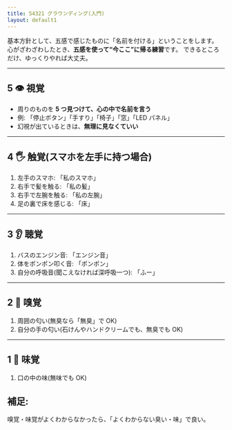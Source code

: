 ```yaml
---
title: 54321 グラウンディング(入門)
layout: default1
---
```

基本方針として、五感で感じたものに「名前を付ける」ということをします。
心がざわざわしたとき、**五感を使って“今ここ”に帰る練習**です。
できるところだけ、ゆっくりやれば大丈夫。

---

## 5 👁️ 視覚

* 周りのものを **5 つ見つけて、心の中で名前を言う**
* 例: 「停止ボタン」「手すり」「椅子」「窓」「LED パネル」
* 幻視が出ているときは、**無理に見なくていい**

---

## 4 🖐 触覚(スマホを左手に持つ場合)

1. 左手のスマホ: 「私のスマホ」
2. 右手で髪を触る: 「私の髪」
3. 右手で左腕を触る: 「私の左腕」
4. 足の裏で床を感じる: 「床」

---

## 3 👂 聴覚

1. バスのエンジン音: 「エンジン音」
2. 体をポンポン叩く音: 「ポンポン」
3. 自分の呼吸音(聞こえなければ深呼吸一つ): 「ふー」

---

## 2 👃 嗅覚

1. 周囲の匂い(無臭なら「無臭」で OK)
2. 自分の手の匂い(石けんやハンドクリームでも、無臭でも OK)

---

## 1 👅 味覚

1. 口の中の味(無味でも OK)

## 補足:

嗅覚・味覚がよくわからなかったら、「よくわからない臭い・味」で良い。